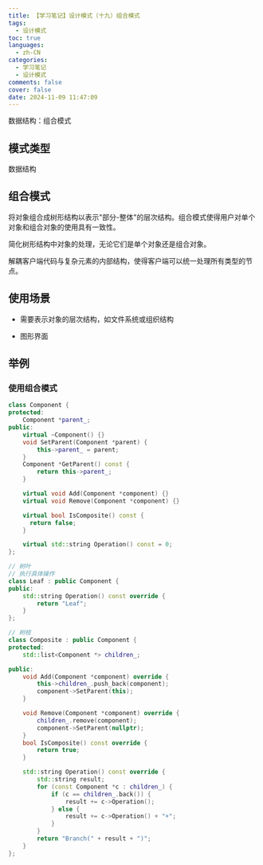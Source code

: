 ```yaml
---
title: 【学习笔记】设计模式（十九）组合模式
tags:
  - 设计模式
toc: true
languages:
  - zh-CN
categories:
  - 学习笔记
  - 设计模式
comments: false
cover: false
date: 2024-11-09 11:47:09
---
```


数据结构：组合模式

<!-- more -->

## 模式类型

数据结构

## 组合模式

将对象组合成树形结构以表示"部分-整体"的层次结构。组合模式使得用户对单个对象和组合对象的使用具有一致性。

简化树形结构中对象的处理，无论它们是单个对象还是组合对象。

解耦客户端代码与复杂元素的内部结构，使得客户端可以统一处理所有类型的节点。

## 使用场景

* 需要表示对象的层次结构，如文件系统或组织结构

* 图形界面

## 举例

### 使用组合模式

```cpp
class Component {
protected:
    Component *parent_;
public:
    virtual ~Component() {}
    void SetParent(Component *parent) {
        this->parent_ = parent;
    }
    Component *GetParent() const {
        return this->parent_;
    }

    virtual void Add(Component *component) {}
    virtual void Remove(Component *component) {}

    virtual bool IsComposite() const {
      return false;
    }

    virtual std::string Operation() const = 0;
};

// 树叶
// 执行具体操作
class Leaf : public Component {
public:
    std::string Operation() const override {
        return "Leaf";
    }
};

// 树枝
class Composite : public Component {
protected:
    std::list<Component *> children_;

public:
    void Add(Component *component) override {
        this->children_.push_back(component);
        component->SetParent(this);
    }

    void Remove(Component *component) override {
        children_.remove(component);
        component->SetParent(nullptr);
    }
    bool IsComposite() const override {
        return true;
    }

    std::string Operation() const override {
        std::string result;
        for (const Component *c : children_) {
            if (c == children_.back()) {
                result += c->Operation();
            } else {
                result += c->Operation() + "+";
            }
        }
        return "Branch(" + result + ")";
    }
};
```
